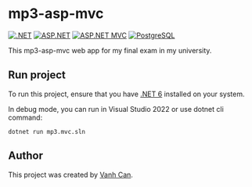 # mp3-asp-mvc

[![.NET](https://img.shields.io/badge/.NET-6-blue.svg)](https://dotnet.microsoft.com/)
[![ASP.NET](https://img.shields.io/badge/ASP.NET-Blue.svg)](https://dotnet.microsoft.com/apps/aspnet)
[![ASP.NET MVC](https://img.shields.io/badge/ASP.NET_MVC-Blue.svg)](https://dotnet.microsoft.com/apps/aspnet/mvc)
[![PostgreSQL](https://img.shields.io/badge/PostgreSQL-Blue.svg)](https://www.postgresql.org/)

This mp3-asp-mvc web app for my final exam in my university.

## Run project

To run this project, ensure that you have [.NET 6](https://dotnet.microsoft.com/download/dotnet/6.0) installed on your system.

In debug mode, you can run in Visual Studio 2022 or use dotnet cli command:

```command
dotnet run mp3.mvc.sln
```

## Author

This project was created by [Vanh Can](https://github.com/vietanh1104).
